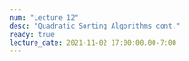 ```yaml
---
num: "Lecture 12"
desc: "Quadratic Sorting Algorithms cont."
ready: true
lecture_date: 2021-11-02 17:00:00.00-7:00
---
```

